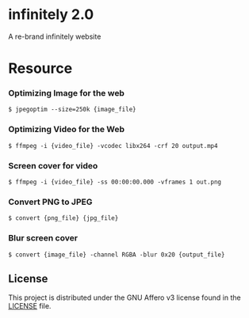 # infinitely 2.0
A re-brand infinitely website

# Resource

### Optimizing Image for the web
```
$ jpegoptim --size=250k {image_file}
```

### Optimizing Video for the Web

```
$ ffmpeg -i {video_file} -vcodec libx264 -crf 20 output.mp4
```

### Screen cover for video
```
$ ffmpeg -i {video_file} -ss 00:00:00.000 -vframes 1 out.png
```

### Convert PNG to JPEG
```
$ convert {png_file} {jpg_file}
```

### Blur screen cover
```
$ convert {image_file} -channel RGBA -blur 0x20 {output_file}
```

## License ##

This project is distributed under the GNU Affero v3 license found in the [LICENSE](./LICENSE) file.

